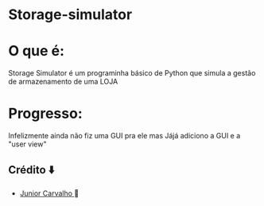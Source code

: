 # Storage-simulator

# O que é:

Storage Simulator é um programinha básico de Python que simula a gestão de armazenamento de uma LOJA

# Progresso:

Infelizmente ainda não fiz uma GUI pra ele
mas Jájá adiciono a GUI e a "user view"

## Crédito ⬇️
- <a href="https://github.com/Junior4Carvalho">Junior Carvalho </a> 🚀
